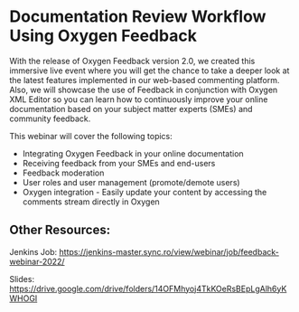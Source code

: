 # Documentation Review Workflow Using Oxygen Feedback

With the release of Oxygen Feedback version 2.0, we created this immersive live event where you will get the chance to take a deeper look at the latest features implemented in our web-based commenting platform. Also, we will showcase the use of Feedback in conjunction with Oxygen XML Editor so you can learn how to continuously improve your online documentation based on your subject matter experts (SMEs) and community feedback.

This webinar will cover the following topics:

 - Integrating Oxygen Feedback in your online documentation
 - Receiving feedback from your SMEs and end-users
 - Feedback moderation
 - User roles and user management (promote/demote users)
 - Oxygen integration - Easily update your content by accessing the comments stream directly in Oxygen

## Other Resources:
Jenkins Job: https://jenkins-master.sync.ro/view/webinar/job/feedback-webinar-2022/

Slides: https://drive.google.com/drive/folders/14OFMhyoj4TkKOeRsBEpLgAlh6yKWHOGI
